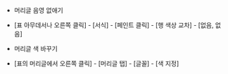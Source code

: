 - 머리글 음영 없애기
- 
  [표 아무데서나 오른쪽 클릭] - [서식] - [페인트 클릭] - [행 색상 교차] - [없음, 없음]
  
- 머리글 색 바꾸기
- 
  [표의 머리글에서 오른쪽 클릭] - [머리글 탭] - [글꼴] - [색 지정]
